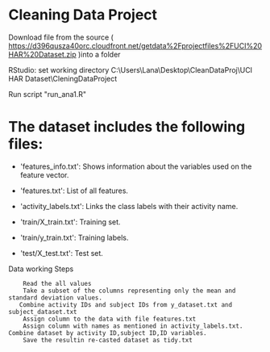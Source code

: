 Cleaning Data Project
========================================================

Download file from the source ( https://d396qusza40orc.cloudfront.net/getdata%2Fprojectfiles%2FUCI%20HAR%20Dataset.zip )into a folder

 RStudio: set working directory C:\Users\Lana\Desktop\CleanDataProj\UCI HAR Dataset\CleningDataProject
 
 Run script "run_ana1.R"

The dataset includes the following files:
=========================================

- 'features_info.txt': Shows information about the variables used on the feature vector.

- 'features.txt': List of all features.

- 'activity_labels.txt': Links the class labels with their activity name.

- 'train/X_train.txt': Training set.

- 'train/y_train.txt': Training labels.

- 'test/X_test.txt': Test set.


Data working Steps


        Read the all values
        Take a subset of the columns representing only the mean and standard deviation values. 
       Combine activity IDs and subject IDs from y_dataset.txt and subject_dataset.txt 
        Assign column to the data with file features.txt 
        Assign column with names as mentioned in activity_labels.txt.
    Combine dataset by activity ID,subject ID,ID variables.
        Save the resultin re-casted dataset as tidy.txt
